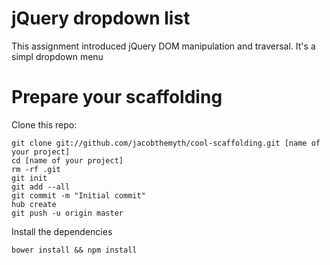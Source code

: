 # jQuery dropdown list

This assignment introduced jQuery DOM manipulation and traversal. It's a simpl dropdown menu

# Prepare your scaffolding

Clone this repo:

    git clone git://github.com/jacobthemyth/cool-scaffolding.git [name of your project]
    cd [name of your project]
    rm -rf .git
    git init
    git add --all
    git commit -m "Initial commit"
    hub create
    git push -u origin master

Install the dependencies

    bower install && npm install

